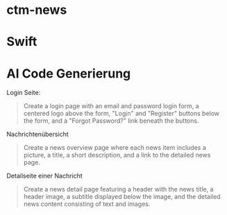 # ctm-news

# Swift 

# AI Code Generierung
Login Seite:
> Create a login page with an email and password login form, a centered logo above the form, "Login" and "Register" buttons below the form, and a "Forgot Password?" link beneath the buttons.

Nachrichtenübersicht
> Create a news overview page where each news item includes a picture, a title, a short description, and a link to the detailed news page.

Detailseite einer Nachricht
> Create a news detail page featuring a header with the news title, a header image, a subtitle displayed below the image, and the detailed news content consisting of text and images.
